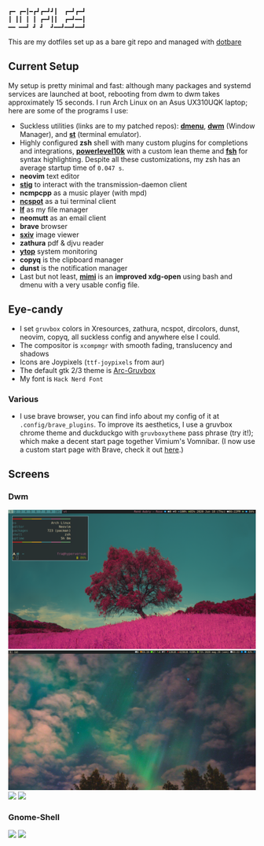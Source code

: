 ```
┏━ ┏━┃━┏┛┏━┛┛┃  ┏━┛┏━┛
┃ ┃┃ ┃ ┃ ┏━┛┃┃  ┏━┛━━┃
━━ ━━┛ ┛ ┛  ┛━━┛━━┛━━┛
```

This are my dotfiles set up as a bare git repo and managed with [dotbare](https://github.com/kazhala/dotbare)

## Current Setup

My setup is pretty minimal and fast: although many packages and systemd services are launched at boot, rebooting from dwm to dwm takes approximately 15 seconds.
I run Arch Linux on an Asus UX310UQK laptop; here are some of the programs I use:
- Suckless utilities (links are to my patched repos): **[dmenu](https://github.com/BachoSeven/dmenu)**, **[dwm](https://github.com/BachoSeven/dwm)** (Window Manager), and **[st](https://github.com/BachoSeven/st)** (terminal emulator).
- Highly configured **zsh**  shell with many custom plugins for completions and integrations, **[powerlevel10k](https://github.com/romkatv/powerlevel10k)** with a custom lean theme and **[fsh](https://github.com/zdharma/fast-syntax-highlighting)** for syntax highlighting. Despite all these customizations, my zsh has an average startup time of `0.047 s`.
- **neovim** text editor
- **[stig](https://github.com/rndusr/stig)** to interact with the transmission-daemon client
- **ncmpcpp** as a music player (with mpd)
- **[ncspot](https://github.com/hrkfdn/ncspot)** as a tui terminal client
- **[lf](https://github.com/gokcehan/lf)** as my file manager
- **neomutt** as an email client
- **brave** browser
- **[sxiv](https://github.com/muennich/sxiv)** image viewer
- **zathura** pdf & djvu reader
- **[ytop](https://github.com/cjbassi/ytop)** system monitoring
- **copyq** is the clipboard manager
- **dunst** is the notification manager
- Last but not least, **[mimi](https://github.com/BachoSeven/mimi)** is an __improved xdg-open__ using bash and dmenu with a very usable config file.

## Eye-candy
- I set `gruvbox` colors in Xresources, zathura, ncspot, dircolors, dunst, neovim, copyq, all suckless config and anywhere else I could.
- The compositor is `xcompmgr` with smooth fading, translucency and shadows
- Icons are Joypixels (`ttf-joypixels` from aur)
- The default gtk 2/3 theme is [Arc-Gruvbox](https://aur.archlinux.org/packages/gtk-theme-arc-gruvbox-git)
- My font is `Hack Nerd Font`

### Various
- I use brave browser, you can find info about my config of it at `.config/brave_plugins`. To improve its aesthetics, I use a gruvbox chrome theme and duckduckgo with `gruvboxytheme` pass phrase (try it!); which make a decent start page together Vimium's Vomnibar. (I now use a custom start page with Brave, check it out [here](https://github.com/BachoSeven/startpage).)

## Screens

### Dwm

<img src="pics/screens/ricing/pink_dwm.png"/>

<img src="pics/screens/ricing/dwwm.png"/>

<img src="pics/screens/ricing/dwm.png"/>

<img src="pics/screens/ricing/dwm2.png"/>

### Gnome-Shell

<img src="pics/screens/ricing/new_rice1.png"/>

<img src="pics/screens/ricing/new_rice-small.png"/>
